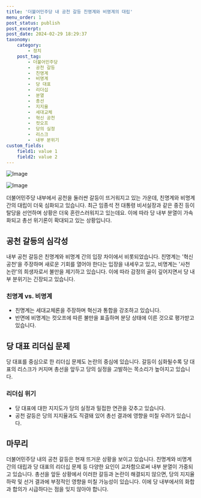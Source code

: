 ```yaml
---
title: '더불어민주당 내 공천 갈등 친명계와 비명계의 대립'
menu_order: 1
post_status: publish
post_excerpt: 
post_date: 2024-02-29 18:29:37
taxonomy:
    category:
        - 정치
    post_tag:
        - 더불어민주당
        -  공천 갈등
        -  친명계
        -  비명계
        -  당 대표
        -  리더십
        -  분열
        -  총선
        -  지지율
        -  세대교체
        -  혁신 공천
        -  컷오프
        -  당의 실정
        -  리스크
        -  내부 분위기
custom_fields:
    field1: value 1
    field2: value 2
---
```


![Image](https://imgnews.pstatic.net/image/031/2024/02/29/0000816514_001_20240229050101092.jpg?type=w647)

![Image](https://imgnews.pstatic.net/image/031/2024/02/29/0000816514_002_20240229050101118.jpg?type=w647)

더불어민주당 내부에서 공천을 둘러싼 갈등이 뜨거워지고 있는 가운데, 친명계와 비명계 간의 대립이 더욱 심화되고 있습니다. 최근 임종석 전 대통령 비서실장과 같은 중진 등이 탈당을 선언하며 상황은 더욱 혼란스러워지고 있는데요. 이에 따라 당 내부 분열이 가속화되고 총선 위기론이 확대되고 있는 상황입니다.
## 공천 갈등의 심각성
내부 공천 갈등은 친명계와 비명계 간의 입장 차이에서 비롯되었습니다. 친명계는 '혁신 공천'을 주장하며 새로운 기회를 열어야 한다는 입장을 내세우고 있고, 비명계는 '사천 논란'의 희생자로서 불만을 제기하고 있습니다. 이에 따라 감정의 골이 깊어지면서 당 내부 분위기는 긴장되고 있습니다.
### 친명계 vs. 비명계
- 친명계는 세대교체론을 주장하며 혁신과 통합을 강조하고 있습니다.
- 반면에 비명계는 컷오프에 따른 불만을 표출하며 분당 상태에 이른 것으로 평가받고 있습니다.
## 당 대표 리더십 문제
당 대표를 중심으로 한 리더십 문제도 논란의 중심에 있습니다. 갈등이 심화될수록 당 대표의 리스크가 커지며 총선을 앞두고 당의 실정을 고발하는 목소리가 높아지고 있습니다.
### 리더십 위기
- 당 대표에 대한 지지도가 당의 실정과 밀접한 연관을 갖추고 있습니다.
- 공천 갈등은 당의 지지율과도 직결돼 있어 총선 결과에 영향을 미칠 우려가 있습니다.
## 마무리
더불어민주당 내의 공천 갈등은 현재 뜨거운 상황을 보이고 있습니다. 친명계와 비명계 간의 대립과 당 대표의 리더십 문제 등 다양한 요인이 교차함으로써 내부 분열이 가중되고 있습니다. 총선을 앞둔 상황에서 이러한 갈등과 논란이 해결되지 않으면, 당의 지지율 하락 및 선거 결과에 부정적인 영향을 미칠 가능성이 있습니다. 이에 당 내부에서의 화합과 합의가 시급하다는 점을 잊지 않아야 합니다.

